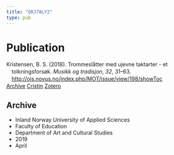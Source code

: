 ```yaml
---
title: "QRJ78LY2"
type: pub
---
```

<h1>Publication</h1>
<article id="csl-bib-container-QRJ78LY2" class="csl-bib-container">
  <div class="csl-bib-body" style="line-height: 1.35; padding-left: 1em; text-indent:-1em;">
  <div class="csl-entry">Kristensen, B. S. (2018). Trommesl&#xE5;tter med ujevne taktarter - et tolkningsfors&#xF8;k. <i>Musikk og tradisjon</i>, <i>32</i>, 31&#x2013;63. <a href="http://ojs.novus.no/index.php/MOT/issue/view/198/showToc">http://ojs.novus.no/index.php/MOT/issue/view/198/showToc</a></div>
</div>
  <div class="csl-bib-buttons">
    <a href="#taxonomy-article-QRJ78LY2" class="csl-bib-button">Archive</a>
    <a href alt="Cristin URL" class="csl-bib-button">Cristin</a>
    <a href alt="Zotero URL" class="csl-bib-button">Zotero</a>
  </div>
  <div id="csl-bib-meta-container-QRJ78LY2"></div>
</article>
<div id="csl-bib-meta-QRJ78LY2" class="csl-bib-meta">
  <article id="taxonomy-article-QRJ78LY2" class="taxonomy-article">
    <h1>Archive</h1>
    <ul>
      <li>Inland Norway University of Applied Sciences</li>
      <li>Faculty of Education</li>
      <li>Department of Art and Cultural Studies</li>
      <li>2019</li>
      <li>April</li>
    </ul>
  </article>
</div>
